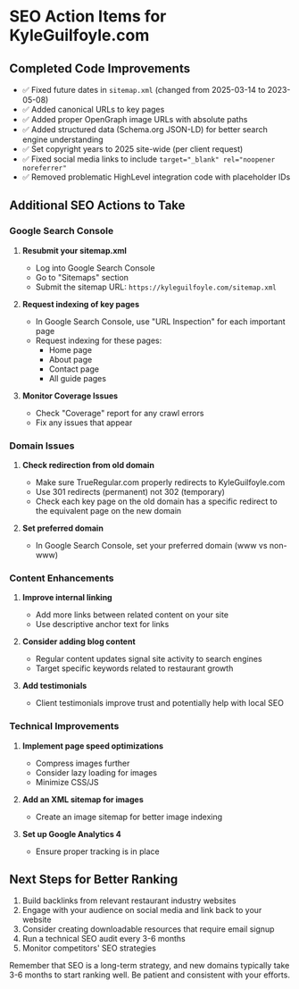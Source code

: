 # SEO Action Items for KyleGuilfoyle.com

## Completed Code Improvements
- ✅ Fixed future dates in `sitemap.xml` (changed from 2025-03-14 to 2023-05-08)
- ✅ Added canonical URLs to key pages
- ✅ Added proper OpenGraph image URLs with absolute paths
- ✅ Added structured data (Schema.org JSON-LD) for better search engine understanding
- ✅ Set copyright years to 2025 site-wide (per client request)
- ✅ Fixed social media links to include `target="_blank" rel="noopener noreferrer"`
- ✅ Removed problematic HighLevel integration code with placeholder IDs

## Additional SEO Actions to Take

### Google Search Console
1. **Resubmit your sitemap.xml**
   - Log into Google Search Console
   - Go to "Sitemaps" section
   - Submit the sitemap URL: `https://kyleguilfoyle.com/sitemap.xml`

2. **Request indexing of key pages**
   - In Google Search Console, use "URL Inspection" for each important page
   - Request indexing for these pages:
     - Home page
     - About page
     - Contact page
     - All guide pages

3. **Monitor Coverage Issues**
   - Check "Coverage" report for any crawl errors
   - Fix any issues that appear

### Domain Issues
1. **Check redirection from old domain**
   - Make sure TrueRegular.com properly redirects to KyleGuilfoyle.com
   - Use 301 redirects (permanent) not 302 (temporary)
   - Check each key page on the old domain has a specific redirect to the equivalent page on the new domain

2. **Set preferred domain**
   - In Google Search Console, set your preferred domain (www vs non-www)

### Content Enhancements
1. **Improve internal linking**
   - Add more links between related content on your site
   - Use descriptive anchor text for links

2. **Consider adding blog content**
   - Regular content updates signal site activity to search engines
   - Target specific keywords related to restaurant growth

3. **Add testimonials**
   - Client testimonials improve trust and potentially help with local SEO

### Technical Improvements
1. **Implement page speed optimizations**
   - Compress images further
   - Consider lazy loading for images
   - Minimize CSS/JS

2. **Add an XML sitemap for images**
   - Create an image sitemap for better image indexing

3. **Set up Google Analytics 4**
   - Ensure proper tracking is in place

## Next Steps for Better Ranking
1. Build backlinks from relevant restaurant industry websites
2. Engage with your audience on social media and link back to your website
3. Consider creating downloadable resources that require email signup
4. Run a technical SEO audit every 3-6 months
5. Monitor competitors' SEO strategies

Remember that SEO is a long-term strategy, and new domains typically take 3-6 months to start ranking well. Be patient and consistent with your efforts. 